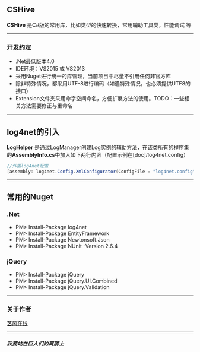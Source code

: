 ## CSHive ##

**CSHive** 是C#版的常用库，比如类型的快速转换，常用辅助工具类，性能调试 等

----------

### 开发约定
- .Net最低版本4.0
- IDE环境：VS2015 或 VS2013
- 采用Nuget进行统一的库管理，当前项目中尽量不引用任何非官方库
- 除非特殊情况，都采用UTF-8进行编码（如遇特殊情况，也必须提供UTF8的接口）
- Extension文件夹采用命字空间命名，方便扩展方法的使用。TODO：一些相关方法需要修正与重命名

----------

## log4net的引入 ##
**LogHelper** 是通过LogManager创建Log实例的辅助方法，在该类所有的程序集的**AssemblyInfo.cs**中加入如下两行内容（配置示例在[doc]/log4net.config）

```C#
//外置log4net配置
[assembly: log4net.Config.XmlConfigurator(ConfigFile = "log4net.config")]
```

----------

## 常用的Nuget ##

### .Net ###
- PM> Install-Package log4net
- PM> Install-Package EntityFramework
- PM> Install-Package Newtonsoft.Json
- PM> Install-Package NUnit -Version 2.6.4



### jQuery ###
- PM> Install-Package jQuery
- PM> Install-Package jQuery.UI.Combined
- PM> Install-Package jQuery.Validation


----------


### 关于作者 ###

[艺风在线](http://max.cszi.com)

----------

##### 我要站在巨人们的肩膀上 #####